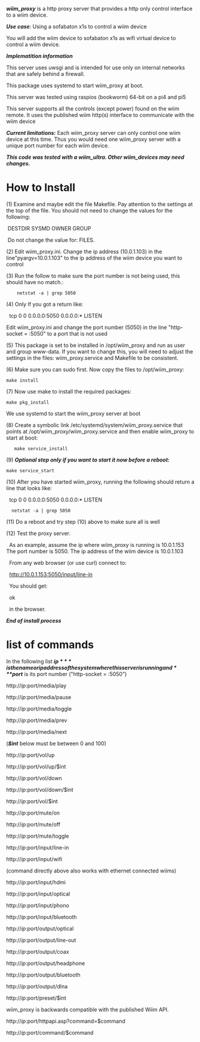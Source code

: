 ***wiim_proxy*** is a http proxy server that provides a http only control interface
to a wiim device.

***Use case***: Using a sofabaton x1s to control a wiim device

You will add the wiim device to sofabaton x1s as wifi virtual device to control a wiim
device.

***Implematition information***

This server uses uwsgi and is intended for use only on internal networks
that are safely behind a firewall.

This package uses systemd to start wiim_proxy at boot.

This server was tested using raspios (bookworm) 64-bit on a pi4 and pi5

This server supports all the controls (except power) found on the wiim remote.
It uses the published wiim http(s) interface to communicate with the wiim device

***Current limitations:*** Each wiim_proxy server can only control one wiim device at this time. 
Thus you would need one wiim_proxy server with a unique port number for each wiim device.

***This code was tested with a wiim_ultra. Other wiim_devices may need changes.***

# How to Install

(1) Examine and maybe edit the file Makefile. Pay attention to the settings at the top of the file.
You should not need to change the values for the following:
    
&nbsp;DESTDIR SYSMD OWNER GROUP
    
&nbsp;Do not change the value for: FILES.

(2) Edit wiim_proxy.ini. Change the ip address (10.0.1.103) in the line"pyargv=10.0.1.103" 
    to the ip address of the wiim device you want to control
  
(3) Run the follow to make sure the port number is not being used, this should have no match.:
        
        netstat -a | grep 5050
  
(4) Only If you got a return like:
        
&nbsp; tcp   0   0 0.0.0.0:5050    0.0.0.0:*       LISTEN  
        
Edit wiim_proxy.ini and change the port number (5050) in the line "http-socket = :5050" to a port that is not used

(5) This package is set to be installed in /opt/wiim_proxy and run as user
    and group www-data. If you want to change this, you will need to adjust the settings in
    the files: wiim_proxy.service and Makefile to be consistent.

(6) Make sure you can sudo first. Now copy the files to /opt/wiim_proxy:
    
    make install

(7) Now use make to install the required packages:
    
    make pkg_install

We use systemd to start the wiim_proxy server at boot 
    
(8) Create a symbolic link /etc/systemd/system/wiim_proxy.service that points at
       /opt/wiim_proxy/wiim_proxy.service and then enable wiim_proxy to start at boot:
      
       make service_install
       
(9) ***Optional step only if you want to start it now before a reboot:***
    
    make service_start

(10) After you have started wiim_proxy, running the following should return a line that looks like:

&nbsp; tcp   0   0 0.0.0.0:5050    0.0.0.0:*       LISTEN 

      netstat -a | grep 5050

(11) Do a reboot and try step (10) above to make sure all is well

(12) Test the proxy server.
   
&nbsp; As an example, assume the ip where wiim_proxy is running is 10.0.1.153
    The port number is 5050. The ip address of the wiim device is 10.0.1.103

&nbsp; From any web browser (or use curl) connect to:

&nbsp; http://10.0.1.153:5050/input/line-in
   
&nbsp; You should get:

&nbsp; ok

&nbsp; in the browser.

***End of install process***

# list of commands

In the following list ***$ip*** is the name or ip address of the system where this
server is running and ***$port*** is its port number ("http-socket = :5050")

http://$ip:$port/media/play

http://$ip:$port/media/pause

http://$ip:$port/media/toggle

http://$ip:$port/media/prev

http://$ip:$port/media/next

(***$int*** below must be between 0 and 100)
    
http://$ip:$port/vol/up

http://$ip:$port/vol/up/$int

http://$ip:$port/vol/down

http://$ip:$port/vol/down/$int

http://$ip:$port/vol/$int

http://$ip:$port/mute/on

http://$ip:$port/mute/off

http://$ip:$port/mute/toggle

http://$ip:$port/input/line-in

http://$ip:$port/input/wifi 

(command directly above also works with ethernet connected wiims)

http://$ip:$port/input/hdmi

http://$ip:$port/input/optical

http://$ip:$port/input/phono

http://$ip:$port/input/bluetooth

http://$ip:$port/output/optical

http://$ip:$port/output/line-out

http://$ip:$port/output/coax

http://$ip:$port/output/headphone

http://$ip:$port/output/bluetooth

http://$ip:$port/output/dlna

http://$ip:$port/preset/$int

wiim_proxy is backwards compatible with the published Wiim API.

http://$ip:$port/httpapi.asp?command=$command

http://$ip:$port/command/$command
